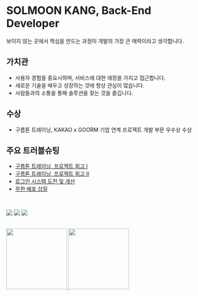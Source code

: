 # SOLMOON KANG, Back-End Developer

보이지 않는 곳에서 핵심을 만드는 과정이 개발의 가장 큰 매력이라고 생각합니다.

## 가치관
- 사용자 경험을 중요시하며, 서비스에 대한 애정을 가지고 접근합니다.
- 새로운 기술을 배우고 성장하는 것에 항상 관심이 많습니다.
- 사람들과의 소통을 통해 솔루션을 찾는 것을 즐깁니다.

## 수상
- 구름톤 트레이닝, KAKAO x GOORM 기업 연계 프로젝트 개발 부문 우수상 수상

## 주요 트러블슈팅
- [구름톤 트레이닝, 프로젝트 회고 I](https://ssolv.tistory.com/28)
- [구름톤 트레이닝, 프로젝트 회고 II](https://ssolv.tistory.com/29)
- [로그인 시스템 도전 및 개선](https://ssolv.tistory.com/50)
- [무한 배포 삽질](https://ssolv.tistory.com/51)

<br>

<a href="https://ssolv.tistory.com/"><img src="https://img.shields.io/badge/Tech Blog-FF9E2A?style=flat-square&logo=Tistory&logoColor=white&link=https://ssolv.tistory.com/"/></a> <a href="https://www.linkedin.com/in/%EC%86%94%EB%AC%B8-%EA%B0%95-173aba347/"><img src="https://img.shields.io/badge/-Linkedin-0b65c2?style=flat-square&logo=Linkedin&logoColor=white&link=https://www.linkedin.com/in/%EC%86%94%EB%AC%B8-%EA%B0%95-173aba347/"/></a> <a href="mailto:rkdthfans8563@gmail.com"><img src="https://img.shields.io/badge/-Gmail-EA4335?style=flat-square&logo=Gmail&logoColor=white&link=mailto:rkdthfans8563@gmail.com"/></a>

<br>

<a href="https://github.com/solmoonkang/">
    <img src="https://github-readme-stats-git-masterrstaa-rickstaa.vercel.app/api?username=solmoonkang&&show_icons=true&theme=material-palenight&include_all_commits=true&count_private=true" height="160" />
    <img src="https://github-readme-stats-git-masterrstaa-rickstaa.vercel.app/api/top-langs/?username=solmoonkang&langs_count=6&theme=material-palenight&layout=compact" height="160" />
</a>



